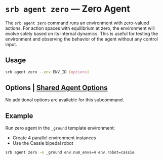 # `srb agent zero` — Zero Agent

The `srb agent zero` command runs an environment with zero-valued actions. For action spaces with equilibrium at zero, the environment will evolve solely based on its internal dynamics. This is useful for testing the environment and observing the behavior of the agent without any control input.

## Usage

```bash
srb agent zero --env ENV_ID [options]
```

## Options | [Shared Agent Options](cli.md#shared-agent-options)

No additional options are available for this subcommand.

## Example

Run zero agent in the `_ground` template environment:

- Create 4 parallel environment instances
- Use the Cassie bipedal robot

```bash
srb agent zero -e _ground env.num_envs=4 env.robot=cassie
```
